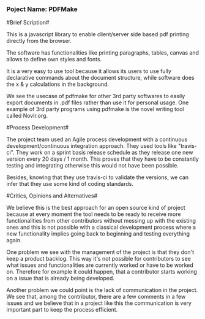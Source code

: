 ### Poject Name: PDFMake ###

#Brief Scription#

This is a javascript library to enable client/server side based pdf printing directly from the browser.

The software has functionalities like printing paragraphs, tables, canvas and allows to define own styles and fonts.

It is a very easy to use tool because it allows its users to use fully declarative commands about the document structure, while software does the x & y calculations in the background.

We see the usecase of pdfmake for other 3rd party softwares to easily export documents in .pdf files rather than use it for personal usage. One example of 3rd party programs using pdfmake is the novel writing tool called Novlr.org.

#Process Development#

The project team used an Agile process development with a continuous development/continuous integration approach. They used tools like "travis-ci". They work on a sprint basis release schedule as they release one new version every 20 days / 1 month. This proves that they have to be constantly testing and integrating otherwise this would not have been possible.

Besides, knowing that they use travis-ci to validate the versions, we can infer that they use some kind of coding standards.

#Critics, Opinions and Alternatives#

We believe this is the best approach for an open source kind of project because at every moment the tool needs to be ready to receive more functionalities from other contributors without messing up with the existing ones and this is not possible with a classical development process where a new functionality implies going back to beginning and testing everything again.

One problem we see with the management of the project is that they don't keep a product backlog. This way it's not possible for contributors to see what issues and functionalities are currently worked or have to be worked on. Therefore for example it could happen, that a contributor starts working on a issue that is already being developed.

Another problem we could point is the lack of communication in the project. We see that, among the contributor, there are a few comments in a few issues and we believe that in a project like this the communication is very important part to keep the process efficient.
